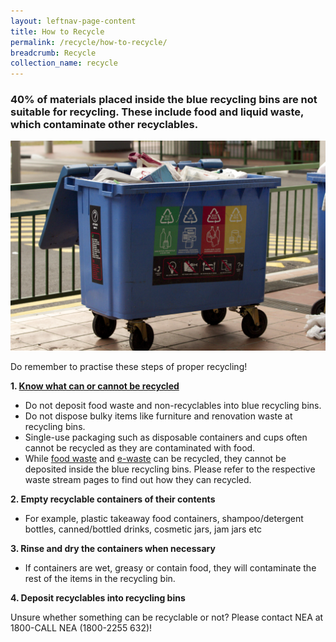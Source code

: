 ```yaml
---
layout: leftnav-page-content
title: How to Recycle
permalink: /recycle/how-to-recycle/
breadcrumb: Recycle
collection_name: recycle
---
```


### 40% of materials placed inside the blue recycling bins are not suitable for recycling. These include food and liquid waste, which contaminate other recyclables.

![recycling bin in singapore](/images/recycling-bin-in-singapore.jpg)

Do remember to practise these steps of proper recycling!

**1. [Know what can or cannot be recycled](/recycle/what-to-recycle/)** 
* Do not deposit food waste and non-recyclables into blue recycling bins.
* Do not dispose bulky items like furniture and renovation waste at recycling bins.
* Single-use packaging such as disposable containers and cups often cannot be recycled as they are contaminated with food.
* While [food waste](https://isomer-mewrzerowaste-staging.netlify.com/waste-streams/food-waste/) and [e-waste](/waste-streams/e-waste/) can be recycled, they cannot be deposited inside the blue recycling bins. Please refer to the respective waste stream pages to find out how they can recycled.

**2. Empty recyclable containers of their contents**
* For example, plastic takeaway food containers, shampoo/detergent bottles, canned/bottled drinks, cosmetic jars, jam jars etc

**3. Rinse and dry the containers when necessary**
* If containers are wet, greasy or contain food, they will contaminate the rest of the items in the recycling bin.

**4. Deposit recyclables into recycling bins**


Unsure whether something can be recyclable or not? Please contact NEA at 1800-CALL NEA (1800-2255 632)!


